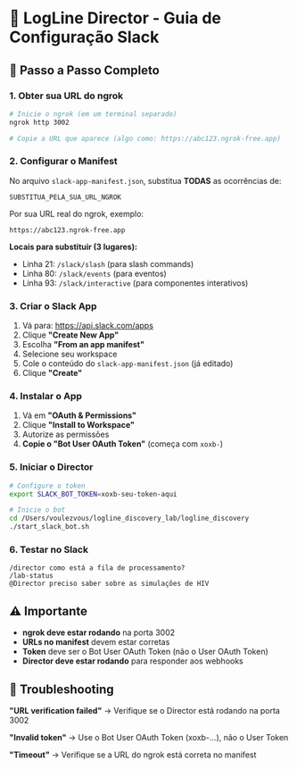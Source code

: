# 📱 LogLine Director - Guia de Configuração Slack

## 🚀 Passo a Passo Completo

### 1. **Obter sua URL do ngrok**

```bash
# Inicie o ngrok (em um terminal separado)
ngrok http 3002

# Copie a URL que aparece (algo como: https://abc123.ngrok-free.app)
```

### 2. **Configurar o Manifest**

No arquivo `slack-app-manifest.json`, substitua **TODAS** as ocorrências de:
```
SUBSTITUA_PELA_SUA_URL_NGROK
```

Por sua URL real do ngrok, exemplo:
```
https://abc123.ngrok-free.app
```

**Locais para substituir (3 lugares):**
- Linha 21: `/slack/slash` (para slash commands)
- Linha 80: `/slack/events` (para eventos)
- Linha 93: `/slack/interactive` (para componentes interativos)

### 3. **Criar o Slack App**

1. Vá para: https://api.slack.com/apps
2. Clique **"Create New App"**
3. Escolha **"From an app manifest"**
4. Selecione seu workspace
5. Cole o conteúdo do `slack-app-manifest.json` (já editado)
6. Clique **"Create"**

### 4. **Instalar o App**

1. Vá em **"OAuth & Permissions"**
2. Clique **"Install to Workspace"**
3. Autorize as permissões
4. **Copie o "Bot User OAuth Token"** (começa com `xoxb-`)

### 5. **Iniciar o Director**

```bash
# Configure o token
export SLACK_BOT_TOKEN=xoxb-seu-token-aqui

# Inicie o bot
cd /Users/voulezvous/logline_discovery_lab/logline_discovery
./start_slack_bot.sh
```

### 6. **Testar no Slack**

```
/director como está a fila de processamento?
/lab-status
@Director preciso saber sobre as simulações de HIV
```

## ⚠️ Importante

- **ngrok deve estar rodando** na porta 3002
- **URLs no manifest** devem estar corretas
- **Token** deve ser o Bot User OAuth Token (não o User OAuth Token)
- **Director deve estar rodando** para responder aos webhooks

## 🔧 Troubleshooting

**"URL verification failed"**
→ Verifique se o Director está rodando na porta 3002

**"Invalid token"**
→ Use o Bot User OAuth Token (xoxb-...), não o User Token

**"Timeout"**
→ Verifique se a URL do ngrok está correta no manifest
